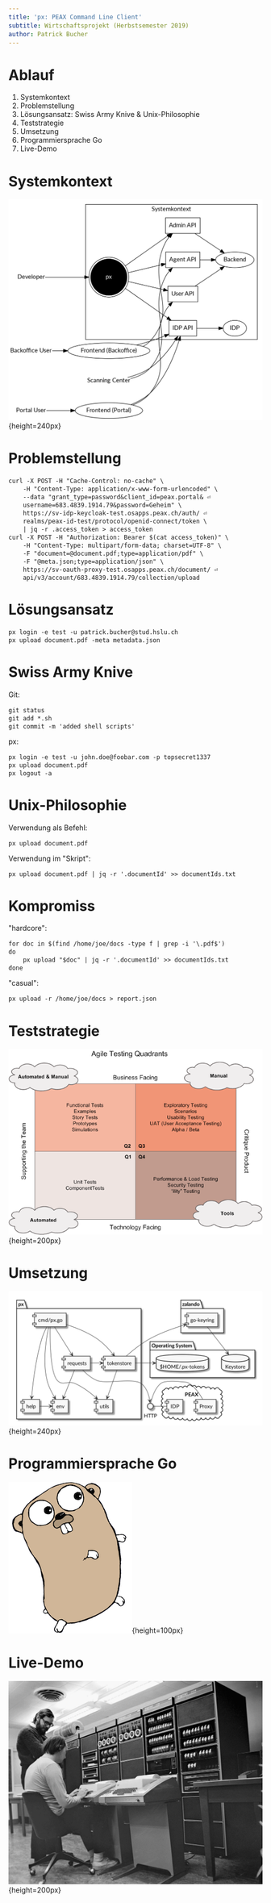 ```yaml
---
title: 'px: PEAX Command Line Client'
subtitle: Wirtschaftsprojekt (Herbstsemester 2019)
author: Patrick Bucher
---
```


# Ablauf

1. Systemkontext
2. Problemstellung
3. Lösungsansatz: Swiss Army Knive & Unix-Philosophie
4. Teststrategie
5. Umsetzung
6. Programmiersprache Go
7. Live-Demo

# Systemkontext

![Kontextdiagramm](kontextdiagramm-trans.png){height=240px}

# Problemstellung

    curl -X POST -H "Cache-Control: no-cache" \
        -H "Content-Type: application/x-www-form-urlencoded" \
        --data "grant_type=password&client_id=peax.portal& ⏎
        username=683.4839.1914.79&password=Geheim" \
        https://sv-idp-keycloak-test.osapps.peax.ch/auth/ ⏎
        realms/peax-id-test/protocol/openid-connect/token \
        | jq -r .access_token > access_token
    curl -X POST -H "Authorization: Bearer $(cat access_token)" \
        -H "Content-Type: multipart/form-data; charset=UTF-8" \
        -F "document=@document.pdf;type=application/pdf" \
        -F "@meta.json;type=application/json" \
        https://sv-oauth-proxy-test.osapps.peax.ch/document/ ⏎
        api/v3/account/683.4839.1914.79/collection/upload

# Lösungsansatz

    px login -e test -u patrick.bucher@stud.hslu.ch
    px upload document.pdf -meta metadata.json

# Swiss Army Knive

Git:

    git status
    git add *.sh
    git commit -m 'added shell scripts'

px:

    px login -e test -u john.doe@foobar.com -p topsecret1337
    px upload document.pdf
    px logout -a

# Unix-Philosophie 

Verwendung als Befehl:

    px upload document.pdf

Verwendung im "Skript":

    px upload document.pdf | jq -r '.documentId' >> documentIds.txt

# Kompromiss

"hardcore":

    for doc in $(find /home/joe/docs -type f | grep -i '\.pdf$')
    do
        px upload "$doc" | jq -r '.documentId' >> documentIds.txt
    done

"casual":

    px upload -r /home/joe/docs > report.json

# Teststrategie

![Agile Testing Quadrants (https://lisacrispin.com/2011/11/08/using-the-agile-testing-quadrants/)](agile-testing-quadrants-trans.png){height=200px}

# Umsetzung

![Komponentendiagramm zu `px`](komponentendiagramm-trans.png){height=240px}

# Programmiersprache Go

![Go Gopher (https://blog.golang.org/gopher)](gopher.png){height=100px}

# Live-Demo

![Dennis Ritchie (links) und Ken Thompson (rechts) (http://genius.cat-v.org/ken-thompson/photos/ken-and-dennis-with-pdp11.jpg)](ritchie-thompson.jpg){height=200px}
